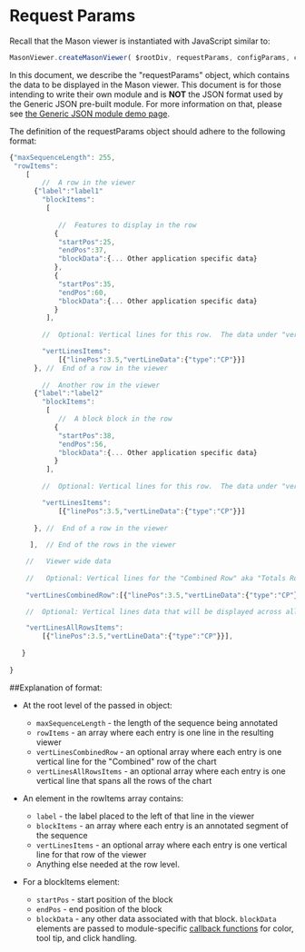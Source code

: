 # Request Params

Recall that the Mason viewer is instantiated with JavaScript similar to:

```javascript
MasonViewer.createMasonViewer( $rootDiv, requestParams, configParams, callbackFunctionsObj );
```
In this document, we describe the "requestParams" object, which contains the data to be displayed in the Mason viewer. This document is for those intending to write their own module and is <b>NOT</b> the JSON format used by the Generic JSON pre-built module. For more information on that, please see <a href="http://www.yeastrc.org/mason/generic-json-module/">the Generic JSON module demo page</a>.

The definition of the requestParams object should adhere to the following format:

```javascript
{"maxSequenceLength": 255,
 "rowItems":
    [
    	//  A row in the viewer
	  {"label":"label1"
		"blockItems":
		 [
		 
		 	//  Features to display in the row
		   {
			"startPos":25,
			"endPos":37,
			"blockData":{... Other application specific data}
		   },
		   {
			"startPos":35,
			"endPos":60,
			"blockData":{... Other application specific data}
		   }
		 ],
		 
		//  Optional: Vertical lines for this row.  The data under "vertLineData" is passed to the callback for determining the color, tool tip, and click handling

		"vertLinesItems":
			[{"linePos":3.5,"vertLineData":{"type":"CP"}}]	
	  }, //  End of a row in the viewer
	 
    	//  Another row in the viewer
	  {"label":"label2"
		"blockItems":
		 [
		 	//  A block block in the row
		   {
			"startPos":38,
			"endPos":56,
			"blockData":{... Other application specific data}
		   }
		 ],
		 
		//  Optional: Vertical lines for this row.  The data under "vertLineData" is passed to the callback for determining the color, tool tip, and click handling

		"vertLinesItems":
			[{"linePos":3.5,"vertLineData":{"type":"CP"}}]	
	  
	  }, //  End of a row in the viewer
	  
	 ],  // End of the rows in the viewer

	//   Viewer wide data
	  
	//   Optional: Vertical lines for the "Combined Row" aka "Totals Row" The data under "vertLinesCombinedRow" is passed to the callback for determining the color, tool tip, and click handling
		
	"vertLinesCombinedRow":[{"linePos":3.5,"vertLineData":{"type":"CP"}}],

	//  Optional: Vertical lines data that will be displayed across all the rows. If the same lines are needed for all the rows, this is the most efficient as they result in far fewer. SVG elements in the viewer.  The data under "vertLineData" is passed to the callback for determining the color, tool tip, and click handling

	"vertLinesAllRowsItems":
		[{"linePos":3.5,"vertLineData":{"type":"CP"}}], 
	 
   }
	
}
```

##Explanation of format:
- At the root level of the passed in object:
	- `maxSequenceLength` - the length of the sequence being annotated
	- `rowItems` - an array where each entry is one line in the resulting viewer
	- `vertLinesCombinedRow` - an optional array where each entry is one vertical line for the "Combined" row of the chart
	- `vertLinesAllRowsItems` - an optional array where each entry is one vertical line that spans all the rows of the chart

- An element in the rowItems array contains:
	- `label` - the label placed to the left of that line in the viewer
	- `blockItems` - an array where each entry is an annotated segment of the sequence
	- `vertLinesItems` - an optional array where each entry is one vertical line for that row of the viewer
	- Anything else needed at the row level.  

- For a blockItems element:
	- `startPos` - start position of the block
	- `endPos` - end position of the block
	- `blockData` - any other data associated with that block. `blockData` elements are passed to module-specific <a href="callback_functions">callback functions</a> for color, tool tip, and click handling.



